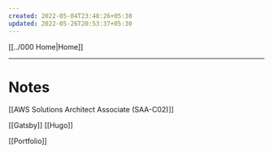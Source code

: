 ```yaml
---
created: 2022-05-04T23:48:26+05:30
updated: 2022-05-26T20:53:37+05:30
---
```

[[../000 Home|Home]]

---
# Notes
[[AWS Solutions Architect Associate (SAA-C02)]]

[[Gatsby]]
[[Hugo]]

[[Portfolio]]

